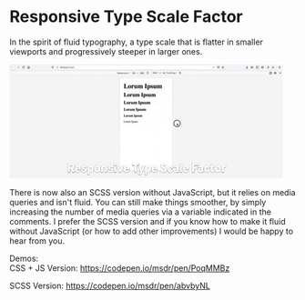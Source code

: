 # Responsive Type Scale Factor
In the spirit of fluid typography, a type scale that is flatter in smaller viewports and progressively steeper in larger ones.

![Responsive Type Scale Factor](https://raw.githubusercontent.com/michaelsndr/responsive-type-scale-factor/master/responsive-type-scale-factor-demo.gif)

There is now also an SCSS version without JavaScript, but it relies on media queries and isn't fluid. You can still make things smoother, by simply increasing the number of media queries via a variable indicated in the comments. I prefer the SCSS version and if you know how to make it fluid without JavaScript (or how to add other improvements) I would be happy to hear from you.

Demos:  
CSS + JS Version: https://codepen.io/msdr/pen/PoqMMBz

SCSS Version: https://codepen.io/msdr/pen/abvbyNL
